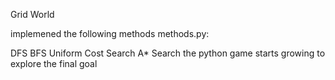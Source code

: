 Grid World

implemened the following methods methods.py:

DFS
BFS
Uniform Cost Search
A* Search
the python game starts growing to explore the final goal
